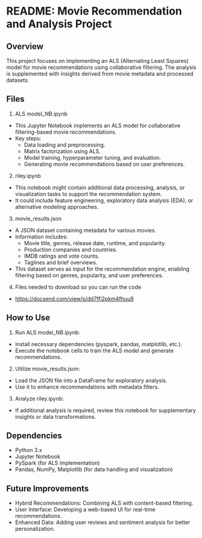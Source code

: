 # README: Movie Recommendation and Analysis Project
## Overview
This project focuses on implementing an ALS (Alternating Least Squares) model for movie recommendations using collaborative filtering. The analysis is supplemented with insights derived from movie metadata and processed datasets.

## Files
1. ALS model_NB.ipynb
* This Jupyter Notebook implements an ALS model for collaborative filtering-based movie recommendations.
* Key steps:
    * Data loading and preprocessing.
    * Matrix factorization using ALS.
    * Model training, hyperparameter tuning, and evaluation.
    * Generating movie recommendations based on user preferences.

2. riley.ipynb
* This notebook might contain additional data processing, analysis, or visualization tasks to support the recommendation system.
* It could include feature engineering, exploratory data analysis (EDA), or alternative modeling approaches.

3. movie_results.json
* A JSON dataset containing metadata for various movies.
* Information includes:
    * Movie title, genres, release date, runtime, and popularity.
    * Production companies and countries.
    * IMDB ratings and vote counts.
    * Taglines and brief overviews.
* This dataset serves as input for the recommendation engine, enabling filtering based on genres, popularity, and user preferences.

4. Files needed to download so you can run the code
* https://docsend.com/view/s/dd7ffi2pkm4fhuu9
## How to Use
1. Run ALS model_NB.ipynb:

* Install necessary dependencies (pyspark, pandas, matplotlib, etc.).
* Execute the notebook cells to train the ALS model and generate recommendations.
2. Utilize movie_results.json:

* Load the JSON file into a DataFrame for exploratory analysis.
* Use it to enhance recommendations with metadata filters.
3. Analyze riley.ipynb:

* If additional analysis is required, review this notebook for supplementary insights or data transformations.
## Dependencies
* Python 3.x
* Jupyter Notebook
* PySpark (for ALS implementation)
* Pandas, NumPy, Matplotlib (for data handling and visualization)
## Future Improvements
* Hybrid Recommendations: Combining ALS with content-based filtering.
* User Interface: Developing a web-based UI for real-time recommendations.
* Enhanced Data: Adding user reviews and sentiment analysis for better personalization.
